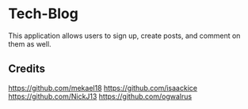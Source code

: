 # Tech-Blog

This application allows users to sign up, create posts, and comment on them as well.

## Credits
https://github.com/mekael18
https://github.com/isaackice
https://github.com/NickJ13
https://github.com/ogwalrus